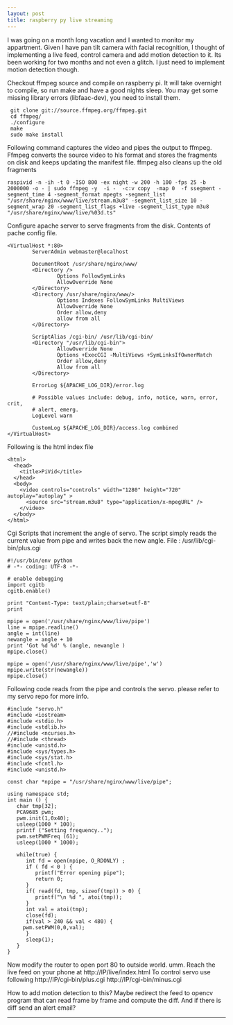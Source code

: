 ```yaml
---
layout: post
title: raspberry py live streaming
---
```


I was going on a month long vacation and I wanted to monitor my appartment. Given I have pan tilt camera with facial recognition, I thought of implementing a live feed, control camera and add motion detection to it. Its been working for two months and not even a glitch. I just need to implement motion detection though. 

Checkout ffmpeg source and compile on raspberry pi. It will take overnight to compile, so run make and have a good nights sleep. You may get some missing library errors (libfaac-dev), you need to install them.

```
 git clone git://source.ffmpeg.org/ffmpeg.git
 cd ffmpeg/
 ./configure
 make 
 sudo make install
```

Following command captures the video and pipes the output to ffmpeg. Ffmpeg converts the source video to hls format and stores the fragments on disk and keeps updating the manifest file. ffmpeg also cleans up the old fragments

```
raspivid -n -ih -t 0 -ISO 800 -ex night -w 200 -h 100 -fps 25 -b 2000000 -o - | sudo ffmpeg -y  -i -  -c:v copy  -map 0  -f ssegment -segment_time 4 -segment_format mpegts -segment_list "/usr/share/nginx/www/live/stream.m3u8" -segment_list_size 10 -segment_wrap 20 -segment_list_flags +live -segment_list_type m3u8 "/usr/share/nginx/www/live/%03d.ts"
```

Configure apache server to serve fragments from the disk. Contents of pache config file.

```
<VirtualHost *:80>
        ServerAdmin webmaster@localhost

        DocumentRoot /usr/share/nginx/www/
        <Directory />
                Options FollowSymLinks
                AllowOverride None
        </Directory>
        <Directory /usr/share/nginx/www/>
                Options Indexes FollowSymLinks MultiViews
                AllowOverride None
                Order allow,deny
                allow from all
        </Directory>

        ScriptAlias /cgi-bin/ /usr/lib/cgi-bin/
        <Directory "/usr/lib/cgi-bin">
                AllowOverride None
                Options +ExecCGI -MultiViews +SymLinksIfOwnerMatch
                Order allow,deny
                Allow from all
        </Directory>

        ErrorLog ${APACHE_LOG_DIR}/error.log

        # Possible values include: debug, info, notice, warn, error, crit,
        # alert, emerg.
        LogLevel warn

        CustomLog ${APACHE_LOG_DIR}/access.log combined
</VirtualHost>
```

Following is the html index file
```
<html>
  <head>
    <title>PiVid</title>
  </head>
  <body>
    <video controls="controls" width="1280" height="720" autoplay="autoplay" >
      <source src="stream.m3u8" type="application/x-mpegURL" />
    </video>
  </body>
</html>
```

Cgi Scripts that increment the angle of servo. The script simply reads the current value from pipe and writes back the new angle. File : /usr/lib/cgi-bin/plus.cgi

```
#!/usr/bin/env python
# -*- coding: UTF-8 -*-

# enable debugging
import cgitb
cgitb.enable()

print "Content-Type: text/plain;charset=utf-8"
print

mpipe = open('/usr/share/nginx/www/live/pipe')
line = mpipe.readline()
angle = int(line)
newangle = angle + 10
print 'Got %d %d' % (angle, newangle )
mpipe.close()

mpipe = open('/usr/share/nginx/www/live/pipe','w')
mpipe.write(str(newangle))
mpipe.close()
```

Following code reads from the pipe and controls the servo. please refer to my servo repo for more info.

```
#include "servo.h"
#include <iostream>
#include <stdio.h>
#include <stdlib.h>
//#include <ncurses.h>
//#include <thread>
#include <unistd.h>
#include <sys/types.h>
#include <sys/stat.h>
#include <fcntl.h>
#include <unistd.h>

const char *npipe = "/usr/share/nginx/www/live/pipe";

using namespace std;
int main () {
   char tmp[32];
   PCA9685 pwm;
   pwm.init(1,0x40);
   usleep(1000 * 100);
   printf ("Setting frequency..");
   pwm.setPWMFreq (61);
   usleep(1000 * 1000);

   while(true) {
      int fd = open(npipe, O_RDONLY) ;
      if ( fd < 0 ) {
         printf("Error opening pipe");
         return 0;
      }
      if( read(fd, tmp, sizeof(tmp)) > 0) { 
         printf("\n %d ", atoi(tmp));
      }
      int val = atoi(tmp);
      close(fd);
      if(val > 240 && val < 480) {
 	 pwm.setPWM(0,0,val);
      }  
      sleep(1);
   }
} 
```

Now modify the router to open port 80 to outside world. umm. Reach the live feed on your phone at http://IP/live/index.html To control servo use following http://IP/cgi-bin/plus.cgi  http://IP/cgi-bin/minus.cgi


How to add motion detection to this?
Maybe redirect the feed to opencv program that can read frame by frame and compute the diff. And if there is diff send an alert email?

---
